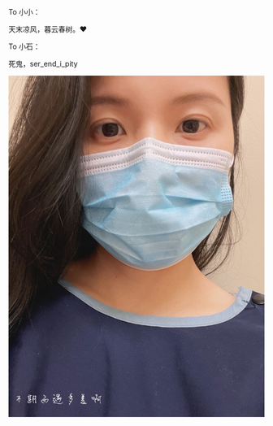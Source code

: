 To 小小： 

  天末凉风，暮云春树。❤
  
To 小石：

死鬼，ser_end_i_pity

![Image text](https://github.com/CHNShiYan/sylw/blob/main/imgs/1.jpg)
